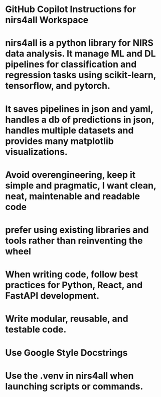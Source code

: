 # GitHub Copilot Instructions for nirs4all Workspace

# nirs4all is a python library for NIRS data analysis. It manage ML and DL pipelines for classification and regression tasks using scikit-learn, tensorflow, and pytorch.
# It saves pipelines in json and yaml, handles a db of predictions in json, handles multiple datasets and provides many matplotlib visualizations.

# Avoid overengineering, keep it simple and pragmatic, I want clean, neat, maintenable and readable code
# prefer using existing libraries and tools rather than reinventing the wheel

# When writing code, follow best practices for Python, React, and FastAPI development.
# Write modular, reusable, and testable code.
# Use Google Style Docstrings

# Use the .venv in nirs4all when launching scripts or commands.
